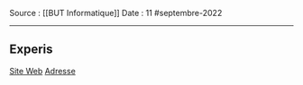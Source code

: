 Source : [[BUT Informatique]]
Date : 11 #septembre-2022
***
## Experis
[Site Web](https://experisfrance.fr)
[Adresse](https://www.google.com/maps/place/Centre+de+Service+Experis+Lannion/@48.7577765,-3.4720315,16z/data=!4m5!3m4!1s0x48122c11f886f675:0xd5b625c47b107c90!8m2!3d48.7592542!4d-3.478199)